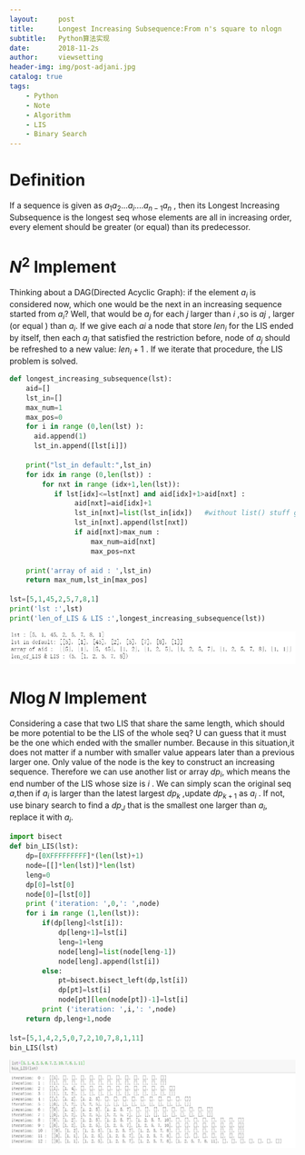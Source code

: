 ```yaml
---
layout:     post
title:      Longest Increasing Subsequence:From n's square to nlogn
subtitle:   Python算法实现
date:       2018-11-2s
author:     viewsetting
header-img: img/post-adjani.jpg
catalog: true
tags:
    - Python
    - Note
    - Algorithm
    - LIS
    - Binary Search
---
```


# Definition

If a sequence is given as $a_1a_2...a_i....a_{n-1}a_n$ , then its Longest Increasing Subsequence is the longest seq whose elements are all in increasing order, every element should be greater (or equal) than its predecessor.

# $N^2$ Implement

Thinking about a DAG(Directed Acyclic Graph): if the element $a_i$ is considered now, which one would be the next in an increasing sequence started from $a_i$? Well, that would be $a_j$ for each $j$  larger than $i$ ,so is $aj$ , larger (or equal ) than $a_i$. If we give each $ai$ a node that store $len_i$ for the LIS ended by itself, then each $a_j$ that satisfied the restriction before, node of $a_j$ should be refreshed to a new value: $len_i +1$ . If we iterate that procedure, the LIS problem is solved.

```python
def longest_increasing_subsequence(lst):
    aid=[]
    lst_in=[]
    max_num=1
    max_pos=0
    for i in range (0,len(lst) ):
      aid.append(1)
      lst_in.append([lst[i]])
        
    print("lst_in default:",lst_in)
    for idx in range (0,len(lst)) :
        for nxt in range (idx+1,len(lst)):
           if lst[idx]<=lst[nxt] and aid[idx]+1>aid[nxt] :
                aid[nxt]=aid[idx]+1
                lst_in[nxt]=list(lst_in[idx])   #without list() stuff gone wild!   
                lst_in[nxt].append(lst[nxt])
                if aid[nxt]>max_num : 
                    max_num=aid[nxt]
                    max_pos=nxt
 
    print('array of aid : ',lst_in)
    return max_num,lst_in[max_pos]

lst=[5,1,45,2,5,7,8,1]
print('lst :',lst)
print('len_of_LIS & LIS :',longest_increasing_subsequence(lst))
```

![](\img\2018-11-02\LIS1.png)

# $N\log N$ Implement

Considering a case that two LIS that share the same length, which should be more potential to be the LIS of the whole seq? U can guess that it must be the one which ended with the smaller number. Because in this situation,it does not matter if a number with smaller value appears later than a previous larger one. Only value of the node is the key to construct an increasing sequence. Therefore we can use another list or array $dp_i$, which means the end number of the LIS whose size is $i$ . We can simply scan the original seq $a$,then if $a_i$ is larger than the latest largest $dp_k$ ,update $dp_{k+1}$ as $a_i$  . If not, use binary search to find a $dp_J$ that is the smallest one larger than $a_i$, replace it with $a_i$.

```python
import bisect
def bin_LIS(lst):
    dp=[0XFFFFFFFFF]*(len(lst)+1)
    node=[[]*len(lst)]*len(lst)
    leng=0
    dp[0]=lst[0]
    node[0]=[lst[0]]
    print ('iteration: ',0,': ',node)
    for i in range (1,len(lst)):
        if(dp[leng]<lst[i]): 
            dp[leng+1]=lst[i]
            leng=1+leng
            node[leng]=list(node[leng-1])
            node[leng].append(lst[i])
        else:
            pt=bisect.bisect_left(dp,lst[i])
            dp[pt]=lst[i]
            node[pt][len(node[pt])-1]=lst[i]
        print ('iteration: ',i,': ',node)
    return dp,leng+1,node

lst=[5,1,4,2,5,0,7,2,10,7,8,1,11]
bin_LIS(lst)
```

![](\img\2018-11-02\LIS.png)